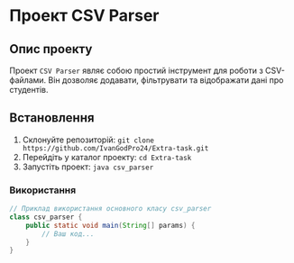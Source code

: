 # Проект **CSV Parser**

## Опис проекту
Проект `CSV Parser` являє собою простий інструмент для роботи з CSV-файлами. Він дозволяє додавати, фільтрувати та відображати дані про студентів.

## Встановлення
1. Склонуйте репозиторій: `git clone https://github.com/IvanGodPro24/Extra-task.git`
2. Перейдіть у каталог проекту: `cd Extra-task`
3. Запустіть проект: `java csv_parser`


### Використання
```java
// Приклад використання основного класу csv_parser
class csv_parser {
    public static void main(String[] params) {
        // Ваш код...
    }
} 

